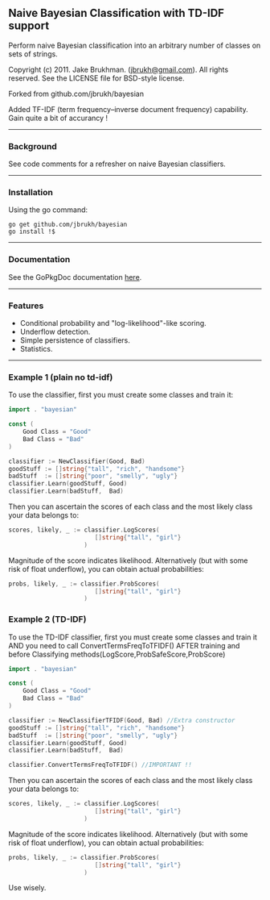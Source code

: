 ## Naive Bayesian Classification with TD-IDF support

Perform naive Bayesian classification into an arbitrary number of classes on sets of strings.

Copyright (c) 2011. Jake Brukhman. (jbrukh@gmail.com).
All rights reserved.  See the LICENSE file for BSD-style
license.

Forked from github.com/jbrukh/bayesian

Added TF-IDF (term frequency–inverse document frequency) capability.
Gain quite a bit of accurancy !


------------

### Background

See code comments for a refresher on naive Bayesian classifiers.

------------

### Installation

Using the go command:
```shell
go get github.com/jbrukh/bayesian
go install !$
```
------------

### Documentation

See the GoPkgDoc documentation [here](https://godoc.org/github.com/jbrukh/bayesian).

------------

### Features

- Conditional probability and "log-likelihood"-like scoring.
- Underflow detection.
- Simple persistence of classifiers.
- Statistics.

------------
### Example 1 (plain no td-idf)

To use the classifier, first you must create some classes
and train it:
```go
import . "bayesian"

const (
    Good Class = "Good"
    Bad Class = "Bad"
)

classifier := NewClassifier(Good, Bad)
goodStuff := []string{"tall", "rich", "handsome"}
badStuff  := []string{"poor", "smelly", "ugly"}
classifier.Learn(goodStuff, Good)
classifier.Learn(badStuff,  Bad)
```
Then you can ascertain the scores of each class and
the most likely class your data belongs to:
```go
scores, likely, _ := classifier.LogScores(
                        []string{"tall", "girl"}
                     )
```
Magnitude of the score indicates likelihood. Alternatively (but
with some risk of float underflow), you can obtain actual probabilities:

```go
probs, likely, _ := classifier.ProbScores(
                        []string{"tall", "girl"}
                     )
```

### Example 2 (TD-IDF)
To use the TD-IDF classifier, first you must create some classes
and train it AND you need to call ConvertTermsFreqToTFIDF() AFTER training
and before Classifying methods(LogScore,ProbSafeScore,ProbScore)

```go
import . "bayesian"

const (
    Good Class = "Good"
    Bad Class = "Bad"
)

classifier := NewClassifierTFIDF(Good, Bad) //Extra constructor
goodStuff := []string{"tall", "rich", "handsome"}
badStuff  := []string{"poor", "smelly", "ugly"}
classifier.Learn(goodStuff, Good)
classifier.Learn(badStuff,  Bad)

classifier.ConvertTermsFreqToTFIDF() //IMPORTANT !!
```
Then you can ascertain the scores of each class and
the most likely class your data belongs to:
```go
scores, likely, _ := classifier.LogScores(
                        []string{"tall", "girl"}
                     )
```
Magnitude of the score indicates likelihood. Alternatively (but
with some risk of float underflow), you can obtain actual probabilities:

```go
probs, likely, _ := classifier.ProbScores(
                        []string{"tall", "girl"}
                     )
```
Use wisely.
